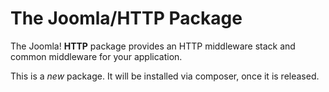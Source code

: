# The Joomla/HTTP Package

The Joomla! **HTTP** package provides an HTTP middleware stack and common middleware for your application.

This is a *new* package. It will be installed via composer, once it is released. 
